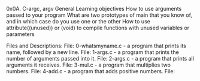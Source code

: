 0x0A. C-argc, argv
General Learning objectives
How to use arguments passed to your program
What are two prototypes of main that you know of, and in which case do you use one or the other
How to use attribute((unused)) or (void) to compile functions with unused variables or parameters

Files and Descriptions:
File: 0-whatsmyname.c - a program that prints its name, followed by a new line.
File: 1-args.c - a program that prints the number of arguments passed into it.
File: 2-args.c - a program that prints all arguments it receives.
File: 3-mul.c - a program that multiplies two numbers.
File: 4-add.c - a program that adds positive numbers.
File: